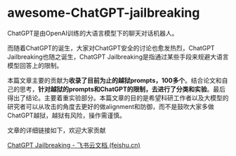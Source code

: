 # awesome-ChatGPT-jailbreaking

ChatGPT是由OpenAI训练的大语言模型下的聊天对话机器人。

而随着ChatGPT的诞生，大家对ChatGPT安全的讨论也愈发热烈，ChatGPT Jailbreaking也随之诞生，ChatGPT Jailbreaking是指通过某些手段来规避大语言模型回答上的限制。

本篇文章主要的贡献为**收录了目前为止的越狱prompts，100多个**。结合论文和自己的思考，**针对越狱的prompts和ChatGPT的限制，去进行了分类和实验**。最后得出了结论。主要着重实验部分。本篇文章的目的是希望科研工作者以及大模型的研究者可以从攻击的角度去更好的做alignment和防御，而不是鼓吹大家多做ChatGPT越狱，越狱有风险，操作需谨慎。

文章的详细链接如下，欢迎大家贡献

[⁡⁣‬﻿‬⁣‍‍⁡⁤‍⁤﻿﻿⁣⁣⁢⁣⁡﻿⁣‌⁡⁣⁢⁢‬⁡⁤⁤⁢﻿⁤ChatGPT Jailbreaking - 飞书云文档 (feishu.cn)](https://k5ms77k0o1.feishu.cn/wiki/GmBzwJGGyivO4tkn3pQcgq3XnTf)